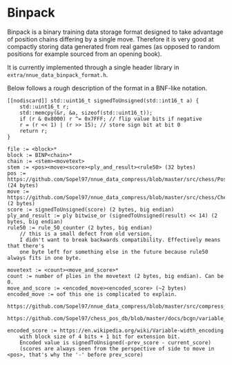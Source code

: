 # Binpack

Binpack is a binary training data storage format designed to take advantage of position chains differing by a single move. Therefore it is very good at compactly storing data generated from real games (as opposed to random positions for example sourced from an opening book).

It is currently implemented through a single header library in `extra/nnue_data_binpack_format.h`.

Below follows a rough description of the format in a BNF-like notation.

```
[[nodiscard]] std::uint16_t signedToUnsigned(std::int16_t a) {
    std::uint16_t r;
    std::memcpy(&r, &a, sizeof(std::uint16_t));
    if (r & 0x8000) r ^= 0x7FFF; // flip value bits if negative
    r = (r << 1) | (r >> 15); // store sign bit at bit 0
    return r;
}

file := <block>*
block := BINP<chain>*
chain := <stem><movetext>
stem := <pos><move><score><ply_and_result><rule50> (32 bytes)
pos := https://github.com/Sopel97/nnue_data_compress/blob/master/src/chess/Position.h#L1166 (24 bytes)
move := https://github.com/Sopel97/nnue_data_compress/blob/master/src/chess/Chess.h#L1044 (2 bytes)
score := signedToUnsigned(score) (2 bytes, big endian)
ply_and_result := ply bitwise_or (signedToUnsigned(result) << 14) (2 bytes, big endian)
rule50 := rule_50_counter (2 bytes, big endian)
    // this is a small defect from old version,
    I didn't want to break backwards compatibility. Effectively means that there's
    one byte left for something else in the future because rule50 always fits in one byte.

movetext := <count><move_and_score>*
count := number of plies in the movetext (2 bytes, big endian). Can be 0.
move_and_score := <encoded_move><encoded_score> (~2 bytes)
encoded_move := oof this one is complicated to explain.
    https://github.com/Sopel97/nnue_data_compress/blob/master/src/compress_file.cpp#L827.
    https://github.com/Sopel97/chess_pos_db/blob/master/docs/bcgn/variable_length.md

encoded_score := https://en.wikipedia.org/wiki/Variable-width_encoding
    with block size of 4 bits + 1 bit for extension bit.
    Encoded value is signedToUnsigned(-prev_score - current_score)
    (scores are always seen from the perspective of side to move in <pos>, that's why the '-' before prev_score)
```